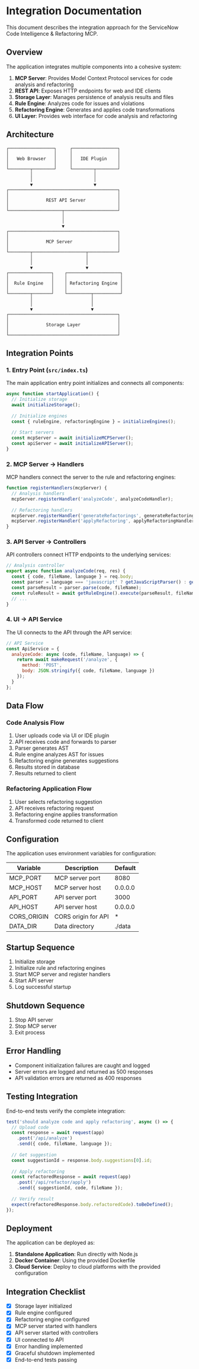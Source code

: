 # Integration Documentation

This document describes the integration approach for the ServiceNow Code Intelligence & Refactoring MCP.

## Overview

The application integrates multiple components into a cohesive system:

1. **MCP Server**: Provides Model Context Protocol services for code analysis and refactoring
2. **REST API**: Exposes HTTP endpoints for web and IDE clients
3. **Storage Layer**: Manages persistence of analysis results and files
4. **Rule Engine**: Analyzes code for issues and violations
5. **Refactoring Engine**: Generates and applies code transformations
6. **UI Layer**: Provides web interface for code analysis and refactoring

## Architecture

```
┌─────────────────┐     ┌─────────────────┐
│                 │     │                 │
│   Web Browser   │     │   IDE Plugin    │
│                 │     │                 │
└────────┬────────┘     └────────┬────────┘
         │                       │
         │                       │
         ▼                       ▼
┌─────────────────────────────────────────┐
│                                         │
│              REST API Server            │
│                                         │
└────────────────────┬────────────────────┘
                     │
                     │
                     ▼
┌─────────────────────────────────────────┐
│                                         │
│              MCP Server                 │
│                                         │
└────────┬────────────────────┬───────────┘
         │                    │
         │                    │
         ▼                    ▼
┌────────────────┐    ┌────────────────────┐
│                │    │                    │
│  Rule Engine   │    │ Refactoring Engine │
│                │    │                    │
└────────┬───────┘    └─────────┬──────────┘
         │                      │
         │                      │
         ▼                      ▼
┌─────────────────────────────────────────┐
│                                         │
│              Storage Layer              │
│                                         │
└─────────────────────────────────────────┘
```

## Integration Points

### 1. Entry Point (`src/index.ts`)

The main application entry point initializes and connects all components:

```typescript
async function startApplication() {
  // Initialize storage
  await initializeStorage();
  
  // Initialize engines
  const { ruleEngine, refactoringEngine } = initializeEngines();
  
  // Start servers
  const mcpServer = await initializeMCPServer();
  const apiServer = await initializeAPIServer();
}
```

### 2. MCP Server → Handlers

MCP handlers connect the server to the rule and refactoring engines:

```typescript
function registerHandlers(mcpServer) {
  // Analysis handlers
  mcpServer.registerHandler('analyzeCode', analyzeCodeHandler);
  
  // Refactoring handlers
  mcpServer.registerHandler('generateRefactorings', generateRefactoringsHandler);
  mcpServer.registerHandler('applyRefactoring', applyRefactoringHandler);
}
```

### 3. API Server → Controllers

API controllers connect HTTP endpoints to the underlying services:

```typescript
// Analysis controller
export async function analyzeCode(req, res) {
  const { code, fileName, language } = req.body;
  const parser = language === 'javascript' ? getJavaScriptParser() : getTypeScriptParser();
  const parseResult = parser.parse(code, fileName);
  const ruleResult = await getRuleEngine().execute(parseResult, fileName);
  // ...
}
```

### 4. UI → API Service

The UI connects to the API through the API service:

```javascript
// API Service
const ApiService = {
  analyzeCode: async (code, fileName, language) => {
    return await makeRequest('/analyze', {
      method: 'POST',
      body: JSON.stringify({ code, fileName, language })
    });
  }
};
```

## Data Flow

### Code Analysis Flow

1. User uploads code via UI or IDE plugin
2. API receives code and forwards to parser
3. Parser generates AST
4. Rule engine analyzes AST for issues
5. Refactoring engine generates suggestions
6. Results stored in database
7. Results returned to client

### Refactoring Application Flow

1. User selects refactoring suggestion
2. API receives refactoring request
3. Refactoring engine applies transformation
4. Transformed code returned to client

## Configuration

The application uses environment variables for configuration:

| Variable | Description | Default |
|----------|-------------|---------|
| MCP_PORT | MCP server port | 8080 |
| MCP_HOST | MCP server host | 0.0.0.0 |
| API_PORT | API server port | 3000 |
| API_HOST | API server host | 0.0.0.0 |
| CORS_ORIGIN | CORS origin for API | * |
| DATA_DIR | Data directory | ./data |

## Startup Sequence

1. Initialize storage
2. Initialize rule and refactoring engines
3. Start MCP server and register handlers
4. Start API server
5. Log successful startup

## Shutdown Sequence

1. Stop API server
2. Stop MCP server
3. Exit process

## Error Handling

- Component initialization failures are caught and logged
- Server errors are logged and returned as 500 responses
- API validation errors are returned as 400 responses

## Testing Integration

End-to-end tests verify the complete integration:

```typescript
test('should analyze code and apply refactoring', async () => {
  // Upload code
  const response = await request(app)
    .post('/api/analyze')
    .send({ code, fileName, language });
  
  // Get suggestion
  const suggestionId = response.body.suggestions[0].id;
  
  // Apply refactoring
  const refactoredResponse = await request(app)
    .post('/api/refactor/apply')
    .send({ suggestionId, code, fileName });
  
  // Verify result
  expect(refactoredResponse.body.refactoredCode).toBeDefined();
});
```

## Deployment

The application can be deployed as:

1. **Standalone Application**: Run directly with Node.js
2. **Docker Container**: Using the provided Dockerfile
3. **Cloud Service**: Deploy to cloud platforms with the provided configuration

## Integration Checklist

- [x] Storage layer initialized
- [x] Rule engine configured
- [x] Refactoring engine configured
- [x] MCP server started with handlers
- [x] API server started with controllers
- [x] UI connected to API
- [x] Error handling implemented
- [x] Graceful shutdown implemented
- [x] End-to-end tests passing
